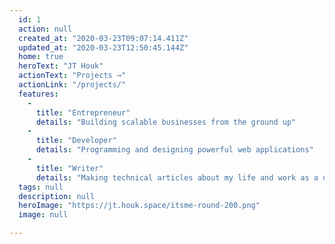 ```yaml
---
  id: 1
  action: null
  created_at: "2020-03-23T09:07:14.411Z"
  updated_at: "2020-03-23T12:50:45.144Z"
  home: true
  heroText: "JT Houk"
  actionText: "Projects →"
  actionLink: "/projects/"
  features: 
    - 
      title: "Entrepreneur"
      details: "Building scalable businesses from the ground up"
    - 
      title: "Developer"
      details: "Programming and designing powerful web applications"
    - 
      title: "Writer"
      details: "Making technical articles about my life and work as a developer"
  tags: null
  description: null
  heroImage: "https://jt.houk.space/itsme-round-200.png"
  image: null

---
```

